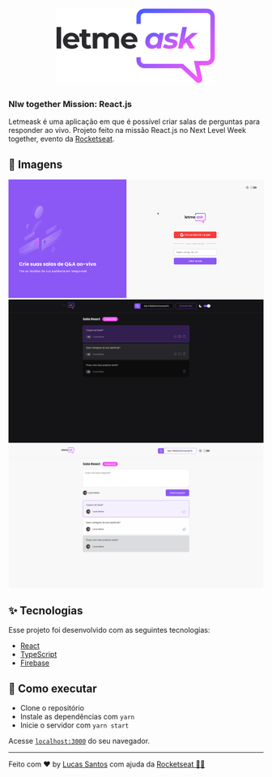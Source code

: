 <h1 align="center">
  <img alt="Letmeask"  src="/src/assets/images/logo.svg" />
</h1>

<h3>Nlw together Mission: React.js</h3>

 Letmeask é uma aplicação em que é possível criar salas de perguntas para responder ao vivo.
 Projeto feito na missão React.js no Next Level Week together, evento da [Rocketseat](https://rocketseat.com.br).



## 📸 Imagens
<img src="/public/readme/gif.gif" width="1000px"/>
<img src="/public/readme/img1.png" width="1000px"/>
<img src="/public/readme/img2.png" width="1000px"/>


## ✨ Tecnologias

Esse projeto foi desenvolvido com as seguintes tecnologias:

- [React](https://reactjs.org)
- [TypeScript](https://www.typescriptlang.org/)
- [Firebase](https://firebase.google.com/?hl=pt-br)

## 🚀 Como executar

- Clone o repositório
- Instale as dependências com `yarn`
- Inicie o servidor com `yarn start`

Acesse [`localhost:3000`](http://localhost:3000) do seu navegador.

---

Feito com ♥ by [Lucas Santos](https://github.com/LucsSants) com ajuda da [Rocketseat 👋🏻](https://rocketseat.com.br)
